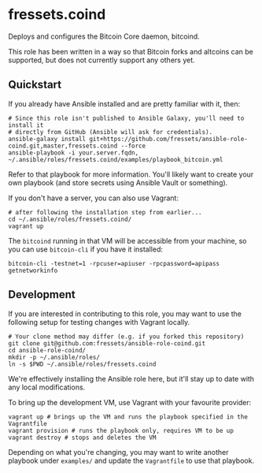fressets.coind
==============

Deploys and configures the Bitcoin Core daemon, bitcoind.

This role has been written in a way so that Bitcoin forks and altcoins can be
supported, but does not currently support any others yet.

Quickstart
----------

If you already have Ansible installed and are pretty familiar with it, then:

    # Since this role isn't published to Ansible Galaxy, you'll need to install it
    # directly from GitHub (Ansible will ask for credentials).
    ansible-galaxy install git+https://github.com/fressets/ansible-role-coind.git,master,fressets.coind --force
    ansible-playbook -i your.server.fqdn, ~/.ansible/roles/fressets.coind/examples/playbook_bitcoin.yml

Refer to that playbook for more information. You'll likely want to create your
own playbook (and store secrets using Ansible Vault or something).

If you don't have a server, you can also use Vagrant:

    # after following the installation step from earlier...
    cd ~/.ansible/roles/fressets.coind/
    vagrant up

The `bitcoind` running in that VM will be accessible from your machine, so you
can use `bitcoin-cli` if you have it installed:

    bitcoin-cli -testnet=1 -rpcuser=apiuser -rpcpassword=apipass getnetworkinfo

Development
-----------

If you are interested in contributing to this role, you may want to use the
following setup for testing changes with Vagrant locally.

    # Your clone method may differ (e.g. if you forked this repository)
    git clone git@github.com:fressets/ansible-role-coind.git
    cd ansible-role-coind/
    mkdir -p ~/.ansible/roles/
    ln -s $PWD ~/.ansible/roles/fressets.coind

We're effectively installing the Ansible role here, but it'll stay up to date
with any local modifications.

To bring up the development VM, use Vagrant with your favourite provider:

    vagrant up # brings up the VM and runs the playbook specified in the Vagrantfile
    vagrant provision # runs the playbook only, requires VM to be up
    vagrant destroy # stops and deletes the VM

Depending on what you're changing, you may want to write another playbook under
`examples/` and update the `Vagrantfile` to use that playbook.
